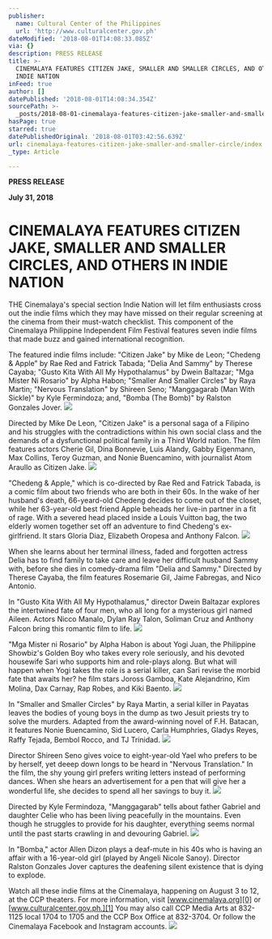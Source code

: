 ```yaml
---
publisher:
  name: Cultural Center of the Philippines
  url: 'http://www.culturalcenter.gov.ph'
dateModified: '2018-08-01T14:08:33.085Z'
via: {}
description: PRESS RELEASE
title: >-
  CINEMALAYA FEATURES CITIZEN JAKE, SMALLER AND SMALLER CIRCLES, AND OTHERS IN
  INDIE NATION
inFeed: true
author: []
datePublished: '2018-08-01T14:08:34.354Z'
sourcePath: >-
  _posts/2018-08-01-cinemalaya-features-citizen-jake-smaller-and-smaller-circle.md
hasPage: true
starred: true
datePublishedOriginal: '2018-08-01T03:42:56.639Z'
url: cinemalaya-features-citizen-jake-smaller-and-smaller-circle/index.html
_type: Article

---
```

**PRESS RELEASE**

**July 31, 2018**

# **CINEMALAYA FEATURES CITIZEN JAKE, SMALLER AND SMALLER CIRCLES, AND OTHERS IN INDIE NATION**

THE Cinemalaya's special section Indie Nation will let film enthusiasts cross out the indie films which they may have missed on their regular screening at the cinema from their must-watch checklist. This component of the Cinemalaya Philippine Independent Film Festival features seven indie films that made buzz and gained international recognition.

The featured indie films include: "Citizen Jake" by Mike de Leon; "Chedeng & Apple" by Rae Red and Fatrick Tabada; "Delia And Sammy" by Therese Cayaba; "Gusto Kita With All My Hypothalamus" by Dwein Baltazar; "Mga Mister Ni Rosario" by Alpha Habon; "Smaller And Smaller Circles" by Raya Martin; "Nervous Translation" by Shireen Seno; "Manggagarab (Man With Sickle)" by Kyle Fermindoza; and, "Bomba (The Bomb)" by Ralston Gonzales Jover.
![](https://the-grid-user-content.s3-us-west-2.amazonaws.com/cf2db0ef-a61e-4459-9f95-4839efe17203.jpg)

Directed by Mike De Leon, "Citizen Jake" is a personal saga of a Filipino and his struggles with the contradictions within his own social class and the demands of a dysfunctional political family in a Third World nation. The film features actors Cherie Gil, Dina Bonnevie, Luis Alandy, Gabby Eigenmann, Max Collins, Teroy Guzman, and Nonie Buencamino, with journalist Atom Araullo as Citizen Jake.
![](https://the-grid-user-content.s3-us-west-2.amazonaws.com/5a42514e-d778-439d-bf99-6bf6452cdd13.jpg)

"Chedeng & Apple," which is co-directed by Rae Red and Fatrick Tabada, is a comic film about two friends who are both in their 60s. In the wake of her husband's death, 66-yeard-old Chedeng decides to come out of the closet, while her 63-year-old best friend Apple beheads her live-in partner in a fit of rage. With a severed head placed inside a Louis Vuitton bag, the two elderly women together set off an adventure to find Chedeng's ex-girlfriend. It stars Gloria Diaz, Elizabeth Oropesa and Anthony Falcon.
![](https://the-grid-user-content.s3-us-west-2.amazonaws.com/53e3a5e5-c033-4146-bd45-8b8e7cdf238c.jpg)

When she learns about her terminal illness, faded and forgotten actress Delia has to find family to take care and leave her difficult husband Sammy with, before she dies in comedy-drama film "Delia and Sammy." Directed by Therese Cayaba, the film features Rosemarie Gil, Jaime Fabregas, and Nico Antonio.

In "Gusto Kita With All My Hypothalamus," director Dwein Baltazar explores the intertwined fate of four men, who all long for a mysterious girl named Aileen. Actors Nicco Manalo, Dylan Ray Talon, Soliman Cruz and Anthony Falcon bring this romantic film to life.
![](https://the-grid-user-content.s3-us-west-2.amazonaws.com/fed4bbf1-2b50-4d1d-ba8f-b7e85fcf0893.jpg)

"Mga Mister ni Rosario" by Alpha Habon is about Yogi Juan, the Philippine Showbiz's Golden Boy who takes every role seriously, and his devoted housewife Sari who supports him and role-plays along. But what will happen when Yogi takes the role is a serial killer, can Sari revise the morbid fate that awaits her? he film stars Joross Gamboa, Kate Alejandrino, Kim Molina, Dax Carnay, Rap Robes, and Kiki Baento.
![](https://the-grid-user-content.s3-us-west-2.amazonaws.com/593f55f3-920c-471e-9a54-e30a8d12048b.jpg)

In "Smaller and Smaller Circles" by Raya Martin, a serial killer in Payatas leaves the bodies of young boys in the dump as two Jesuit priests try to solve the murders. Adapted from the award-winning novel of F.H. Batacan, it features Nonie Buencamino, Sid Lucero, Carla Humphries, Gladys Reyes, Raffy Tejada, Bembol Rocco, and TJ Trinidad.
![](https://the-grid-user-content.s3-us-west-2.amazonaws.com/347a3a74-2a39-4021-957b-c5ad0d2defb7.jpg)

Director Shireen Seno gives voice to eight-year-old Yael who prefers to be by herself, yet deeep down longs to be heard in "Nervous Translation." In the film, the shy young girl prefers writing letters instead of performing dances. When she hears an advertisement for a pen that will give her a wonderful life, she decides to spend all her savings to buy it.
![](https://the-grid-user-content.s3-us-west-2.amazonaws.com/3f26bd42-dcb7-4788-a96f-c1f93d0089fd.jpg)

Directed by Kyle Fermindoza, "Manggagarab" tells about father Gabriel and daughter Celie who has been living peacefully in the mountains. Even though he struggles to provide for his daughter, everything seems normal until the past starts crawling in and devouring Gabriel.
![](https://the-grid-user-content.s3-us-west-2.amazonaws.com/8ba0e4be-ad8a-4fa8-9bd5-4797385e8c1e.jpg)

In "Bomba," actor Allen Dizon plays a deaf-mute in his 40s who is having an affair with a 16-year-old girl (played by Angeli Nicole Sanoy). Director Ralston Gonzales Jover captures the deafening silent existence that is dying to explode.

Watch all these indie films at the Cinemalaya, happening on August 3 to 12, at the CCP theaters. For more information, visit [www.cinemalaya.org][0] or [www.culturalcenter.gov.ph.][1] You may also call CCP Media Arts at 832-1125 local 1704 to 1705 and the CCP Box Office at 832-3704\. Or follow the Cinemalaya Facebook and Instagram accounts.
![](https://the-grid-user-content.s3-us-west-2.amazonaws.com/adaeba38-1796-487d-b643-c715d30d6017.jpg)

[0]: http://www.cinemalaya.org/
[1]: http://www.culturalcenter.gov.ph./